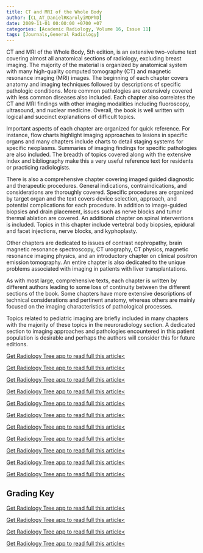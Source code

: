 ```yaml
---
title: CT and MRI of the Whole Body
author: [CL_AT_DanielRKarolyiMDPhD]
date: 2009-11-01 00:00:00 +0700 +07
categories: [Academic Radiology, Volume 16, Issue 11]
tags: [Journals,General Radiology]
---
```

CT and MRI of the Whole Body, 5th edition, is an extensive two-volume text covering almost all anatomical sections of radiology, excluding breast imaging. The majority of the material is organized by anatomical system with many high-quality computed tomography (CT) and magnetic resonance imaging (MRI) images. The beginning of each chapter covers anatomy and imaging techniques followed by descriptions of specific pathologic conditions. More common pathologies are extensively covered with less common diseases also included. Each chapter also correlates the CT and MRI findings with other imaging modalities including fluoroscopy, ultrasound, and nuclear medicine. Overall, the book is well written with logical and succinct explanations of difficult topics.

Important aspects of each chapter are organized for quick reference. For instance, flow charts highlight imaging approaches to lesions in specific organs and many chapters include charts to detail staging systems for specific neoplasms. Summaries of imaging findings for specific pathologies are also included. The breadth of topics covered along with the extensive index and bibliography make this a very useful reference text for residents or practicing radiologists.

There is also a comprehensive chapter covering imaged guided diagnostic and therapeutic procedures. General indications, contraindications, and considerations are thoroughly covered. Specific procedures are organized by target organ and the text covers device selection, approach, and potential complications for each procedure. In addition to image-guided biopsies and drain placement, issues such as nerve blocks and tumor thermal ablation are covered. An additional chapter on spinal interventions is included. Topics in this chapter include vertebral body biopsies, epidural and facet injections, nerve blocks, and kyphoplasty.

Other chapters are dedicated to issues of contrast nephropathy, brain magnetic resonance spectroscopy, CT urography, CT physics, magnetic resonance imaging physics, and an introductory chapter on clinical positron emission tomography. An entire chapter is also dedicated to the unique problems associated with imaging in patients with liver transplantations.

As with most large, comprehensive texts, each chapter is written by different authors leading to some loss of continuity between the different sections of the book. Some chapters have more extensive descriptions of technical considerations and pertinent anatomy, whereas others are mainly focused on the imaging characteristics of pathological processes.

Topics related to pediatric imaging are briefly included in many chapters with the majority of these topics in the neuroradiology section. A dedicated section to imaging approaches and pathologies encountered in this patient population is desirable and perhaps the authors will consider this for future editions.

[Get Radiology Tree app to read full this article<](https://clinicalpub.com/app)

[Get Radiology Tree app to read full this article<](https://clinicalpub.com/app)

[Get Radiology Tree app to read full this article<](https://clinicalpub.com/app)

[Get Radiology Tree app to read full this article<](https://clinicalpub.com/app)

[Get Radiology Tree app to read full this article<](https://clinicalpub.com/app)

[Get Radiology Tree app to read full this article<](https://clinicalpub.com/app)

[Get Radiology Tree app to read full this article<](https://clinicalpub.com/app)

[Get Radiology Tree app to read full this article<](https://clinicalpub.com/app)

[Get Radiology Tree app to read full this article<](https://clinicalpub.com/app)

[Get Radiology Tree app to read full this article<](https://clinicalpub.com/app)

[Get Radiology Tree app to read full this article<](https://clinicalpub.com/app)

## Grading Key

[Get Radiology Tree app to read full this article<](https://clinicalpub.com/app)

[Get Radiology Tree app to read full this article<](https://clinicalpub.com/app)

[Get Radiology Tree app to read full this article<](https://clinicalpub.com/app)

[Get Radiology Tree app to read full this article<](https://clinicalpub.com/app)